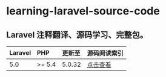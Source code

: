 # learning-laravel-source-code
Laravel 注释翻译、源码学习、完整包。
---

 Laravel | PHP | 更新至 | 源码阅读索引
:--------|:----|:-------|------
5.0 | >= 5.4 | 5.0.32 | [点击查看](https://github.com/5-say/learning-laravel-source-code/blob/5.0/Index.md)